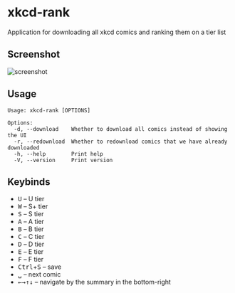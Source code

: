 # xkcd-rank

Application for downloading all xkcd comics and ranking them on a tier list

## Screenshot

![screenshot](https://github.com/user-attachments/assets/93fe0757-0539-48f5-a6b1-fda9a286bd6f)

## Usage

```
Usage: xkcd-rank [OPTIONS]

Options:
  -d, --download    Whether to download all comics instead of showing the UI
  -r, --redownload  Whether to redownload comics that we have already downloaded
  -h, --help        Print help
  -V, --version     Print version
```

## Keybinds

- <kbd>U</kbd> – U tier
- <kbd>W</kbd> – S+ tier
- <kbd>S</kbd> – S tier
- <kbd>A</kbd> – A tier
- <kbd>B</kbd> – B tier
- <kbd>C</kbd> – C tier
- <kbd>D</kbd> – D tier
- <kbd>E</kbd> – E tier
- <kbd>F</kbd> – F tier
- <kbd>Ctrl</kbd>+<kbd>S</kbd> – save
- <kbd>␣</kbd> – next comic
- <kbd>←</kbd><kbd>→</kbd><kbd>↑</kbd><kbd>↓</kbd> – navigate by the summary in the bottom-right
